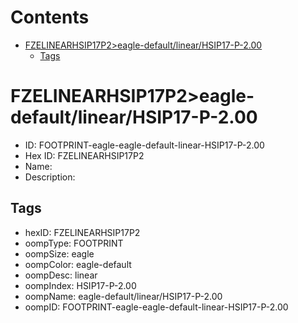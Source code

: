 



Contents
========

* [FZELINEARHSIP17P2>eagle-default/linear/HSIP17-P-2.00](#fzelinearhsip17p2eagle-defaultlinearhsip17-p-200)
	* [Tags](#tags)

# FZELINEARHSIP17P2>eagle-default/linear/HSIP17-P-2.00

- ID: FOOTPRINT-eagle-eagle-default-linear-HSIP17-P-2.00
- Hex ID: FZELINEARHSIP17P2
- Name: 
- Description: 

## Tags

- hexID: FZELINEARHSIP17P2
- oompType: FOOTPRINT
- oompSize: eagle
- oompColor: eagle-default
- oompDesc: linear
- oompIndex: HSIP17-P-2.00
- oompName: eagle-default/linear/HSIP17-P-2.00
- oompID: FOOTPRINT-eagle-eagle-default-linear-HSIP17-P-2.00
